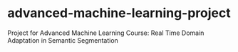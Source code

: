 # advanced-machine-learning-project
Project for Advanced Machine Learning Course: Real Time Domain Adaptation in Semantic Segmentation

